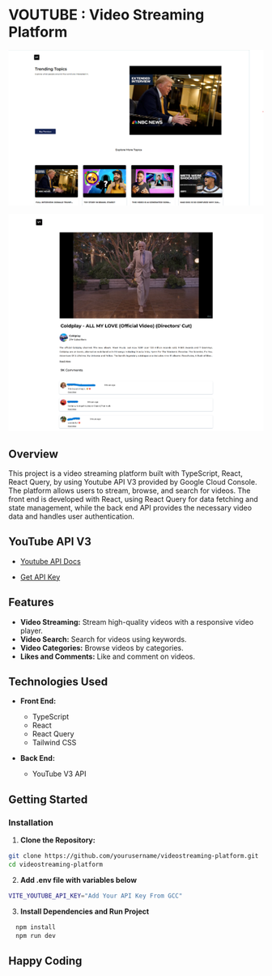 # VOUTUBE : Video Streaming Platform

![Snapshot](/project-snapshot.png)

![Snapshot](/project-snapshot-2.png)

## Overview

This project is a video streaming platform built with TypeScript, React, React Query, by using Youtube API V3 provided by Google Cloud Console. The platform allows users to stream, browse, and search for videos. The front end is developed with React, using React Query for data fetching and state management, while the back end API provides the necessary video data and handles user authentication.

## YouTube API V3

- [Youtube API Docs](https://developers.google.com/youtube/v3)

- [Get API Key](https://developers.google.com/youtube/registering_an_application)

## Features

- **Video Streaming:** Stream high-quality videos with a responsive video player.
- **Video Search:** Search for videos using keywords.
- **Video Categories:** Browse videos by categories.
- **Likes and Comments:** Like and comment on videos.

## Technologies Used

- **Front End:**

  - TypeScript
  - React
  - React Query
  - Tailwind CSS

- **Back End:**
  - YouTube V3 API

## Getting Started

### Installation

1. **Clone the Repository:**

```bash
git clone https://github.com/yourusername/videostreaming-platform.git
cd videostreaming-platform
```

2. **Add .env file with variables below**

```bash
VITE_YOUTUBE_API_KEY="Add Your API Key From GCC"
```

3. **Install Dependencies and Run Project**

```bash
  npm install
  npm run dev
```

## Happy Coding
